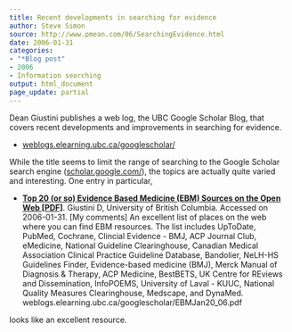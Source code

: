 ```yaml
---
title: Recent developments in searching for evidence
author: Steve Simon
source: http://www.pmean.com/06/SearchingEvidence.html
date: 2006-01-31
categories:
- "*Blog post"
- 2006
- Information searching
output: html_document
page_update: partial
---
```


Dean Giustini publishes a web log, the UBC Google Scholar Blog, that
covers recent developments and improvements in searching for evidence.

-   [weblogs.elearning.ubc.ca/googlescholar/](http://weblogs.elearning.ubc.ca/googlescholar/)

While the title seems to limit the range of searching to the Google
Scholar search engine
([scholar.google.com/](http://scholar.google.com/)), the topics are
actually quite varied and interesting. One entry in particular,

-   **[Top 20 (or so) Evidence Based Medicine (EBM) Sources on the Open
    Web
    \[PDF\]](http://weblogs.elearning.ubc.ca/googlescholar/EBMJan20_06.pdf)**.
    Giustini D, University of British Columbia. Accessed on 2006-01-31.
    \[My comments\] An excellent list of places on the web where you can
    find EBM resources. The list includes UpToDate, PubMed, Cochrane,
    Clincial Evidence - BMJ, ACP Journal Club, eMedicine, National
    Guideline Clearinghouse, Canadian Medical Association Clinical
    Practice Guideline Database, Bandolier, NeLH-HS Guidelines Finder,
    Evidence-based medicine (BMJ), Merck Manual of Diagnosis & Therapy,
    ACP Medicine, BestBETS, UK Centre for REviews and Dissemination,
    InfoPOEMS, University of Laval - KUUC, National Quality Measures
    Clearinghouse, Medscape, and DynaMed.
    weblogs.elearning.ubc.ca/googlescholar/EBMJan20\_06.pdf

looks like an excellent resource.

